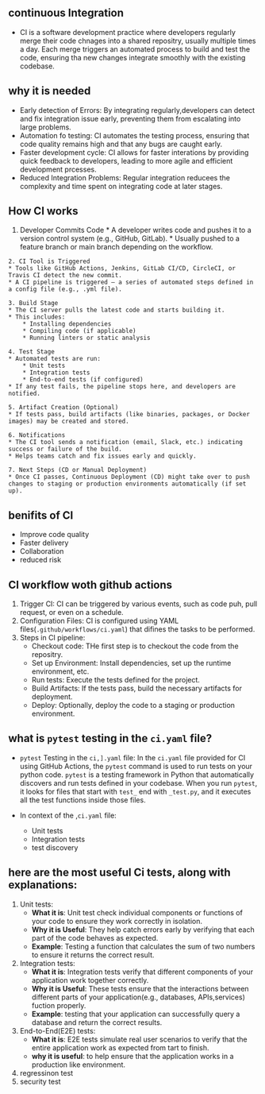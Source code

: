 ## continuous Integration
* CI is a software development practice where developers regularly merge their code chnages into a shared repositry, usually multiple times a day. Each merge triggers an automated process to build and test the code, ensuring tha new changes integrate smoothly with the existing codebase. 

## why it is needed
* Early detection of Errors: By integrating regularly,developers can detect and fix integration issue early, preventing them from escalating into large problems.
* Automation fo testing: CI automates the testing process, ensuring that code quality remains high and that any bugs are caught early.
* Faster development cycle: CI allows for faster interations by providing quick feedback to developers, leading to more agile and efficient development prcesses.
* Reduced Integration Problems: Regular integration reducees the complexity and time spent on integrating code at later stages.


## How CI works
  1. Developer Commits Code
    * A developer writes code and pushes it to a version control system (e.g., GitHub, GitLab).
    * Usually pushed to a feature branch or main branch depending on the workflow.

    2. CI Tool is Triggered
    * Tools like GitHub Actions, Jenkins, GitLab CI/CD, CircleCI, or Travis CI detect the new commit.
    * A CI pipeline is triggered — a series of automated steps defined in a config file (e.g., .yml file).

    3. Build Stage
    * The CI server pulls the latest code and starts building it.
    * This includes:
        * Installing dependencies
        * Compiling code (if applicable)
        * Running linters or static analysis

    4. Test Stage
    * Automated tests are run:
        * Unit tests
        * Integration tests
        * End-to-end tests (if configured)
    * If any test fails, the pipeline stops here, and developers are notified.

    5. Artifact Creation (Optional)
    * If tests pass, build artifacts (like binaries, packages, or Docker images) may be created and stored.

    6. Notifications
    * The CI tool sends a notification (email, Slack, etc.) indicating success or failure of the build.
    * Helps teams catch and fix issues early and quickly.

    7. Next Steps (CD or Manual Deployment)
    * Once CI passes, Continuous Deployment (CD) might take over to push changes to staging or production environments automatically (if set up).

## benifits of CI
* Improve code quality
* Faster delivery
* Collaboration
* reduced risk

## CI workflow woth github actions
1. Trigger CI: CI can be triggered by various events, such as code puh, pull request, or even on a schedule.
2. Configuration Files: CI is configured using YAML files(`.github/workflows/ci.yaml`) that difines the tasks to be performed.
3. Steps in CI pipeline:
    * Checkout code: THe first step is to checkout the code from the repositry.
    * Set up Environment: Install dependencies, set up the runtime environment, etc.
    * Run tests: Execute the tests defined for the project.
    * Build Artifacts: If the tests pass, build the necessary artifacts for deployment.
    * Deploy: Optionally, deploy the code to a staging or production environment.

## what is `pytest` testing in the `ci.yaml` file?
* `pytest` Testing in the `ci,].yaml` file: In the `ci.yaml` file provided for CI using GitHub Actions, the `pytest` command is used to run tests on your python code. `pytest` is a testing framework in Python that automatically discovers and run tests defined in your codebase. When you run `pytest`, it looks for files that start with `test_` end with `_test.py`, and it executes all the test functions inside those files.

* In context of the ,`ci.yaml` file:
    * Unit tests
    * Integration tests
    * test discovery

## here are the most useful Ci tests, along with explanations:
1. Unit tests:
    * **What it is**: Unit test check individual components or functions of your code to ensure they work correctly in isolation.
    * **Why it is Useful**: They help catch errors early by verifying that each part of the code behaves as expected.
    * **Example**: Testing a function that calculates the sum of two numbers to ensure it returns the correct result.
2. Integration tests: 
    * **What it is**: Integration tests verify that different components of your application work together correctly.
    * **Why it is Useful**: These tests ensure that the interactions between different parts of your application(e.g., databases, APIs,services) fuction properly.
    * **Example**: testing that your application can successfully query a database and return the correct results.
3. End-to-End(E2E) tests:
    * **What it is**: E2E tests simulate real user scenarios to verify that the entire application work as expected from tart to finish.
    * **why it is useful**: to help ensure that the application works in a production like environment.
4. regressinon test
5. security test